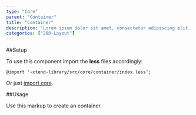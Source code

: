 ```yaml
---
type: "Core"
parent: "Container"
title: "Container"
description: "Lorem ipsum dolor sit amet, consectetur adipiscing elit. Nunc tempus laoreet leo sit amet iaculis."
categories: ["200-Layout"]
---
```


##Setup

To use this component import the **less** files accordingly:

```less
@import '~xtend-library/src/core/container/index.less';
```

Or just [import core](/core/setup/#@TODO).

##Usage

Use this markup to create an container.

<script type="text/plain" class="language-markup">
  <div class="container">
    <!-- content -->
  </div>
</script>
